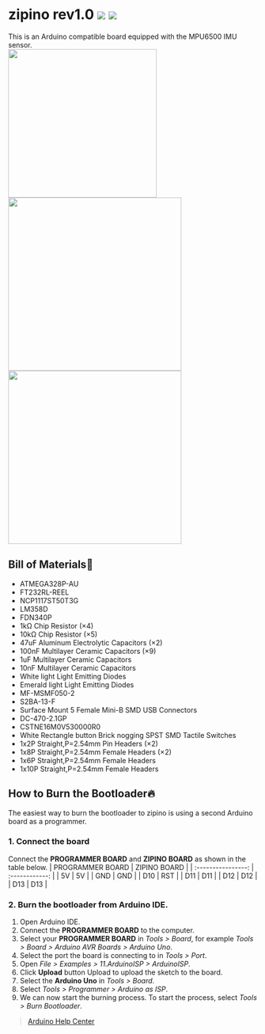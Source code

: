 # zipino rev1.0 [![](https://img.shields.io/badge/Arduino%20Uno-Compatible-blue?style=flat-square&logo=arduino)](https://github.com/Alpaca-zip/zipino-project/tree/rev1.0) [![](https://img.shields.io/badge/Project%20Status-Prototyping-yellow?style=flat-square)](https://github.com/Alpaca-zip/zipino-project/tree/rev1.0)  
This is an Arduino compatible board equipped with the MPU6500 IMU sensor.  
<img src="https://user-images.githubusercontent.com/84959376/199881757-9fbf39ff-2fc9-45b7-8c8e-52a2243728f0.png" width="300px">  
<img src="https://user-images.githubusercontent.com/84959376/199881782-a1c94b36-6804-4d61-93e2-f85f01182fea.png" width="350px"> <img src="https://user-images.githubusercontent.com/84959376/199881785-2000825d-71e7-4e32-a0d7-3fb3a456c521.png" width="350px">

## Bill of Materials:wrench:
- ATMEGA328P-AU
- FT232RL-REEL
- NCP1117ST50T3G
- LM358D
- FDN340P
- 1kΩ Chip Resistor (×4)
- 10kΩ Chip Resistor (×5)
- 47uF Aluminum Electrolytic Capacitors (×2)
- 100nF Multilayer Ceramic Capacitors (×9)
- 1uF Multilayer Ceramic Capacitors
- 10nF Multilayer Ceramic Capacitors
- White light Light Emitting Diodes
- Emerald light Light Emitting Diodes
- MF-MSMF050-2
- S2BA-13-F
- Surface Mount 5 Female Mini-B SMD USB Connectors
- DC-470-2.1GP
- CSTNE16M0V530000R0
- White Rectangle button Brick nogging SPST SMD Tactile Switches
- 1x2P Straight,P=2.54mm Pin Headers (×2)
- 1x8P Straight,P=2.54mm Female Headers (×2)
- 1x6P Straight,P=2.54mm Female Headers
- 1x10P Straight,P=2.54mm Female Headers
## How to Burn the Bootloader:fire:
The easiest way to burn the bootloader to zipino is using a second Arduino board as a programmer.
### 1. Connect the board
Connect the **PROGRAMMER BOARD** and **ZIPINO BOARD** as shown in the table below.
|  PROGRAMMER BOARD  |  ZIPINO BOARD  |
| :----------------: | :------------: |
| 5V | 5V |
| GND | GND |
| D10 | RST |
| D11 | D11 |
| D12 | D12 |
| D13 | D13 |
### 2. Burn the bootloader from Arduino IDE.
  1. Open Arduino IDE.
  2. Connect the **PROGRAMMER BOARD** to the computer.
  3. Select your **PROGRAMMER BOARD** in *Tools > Board*, for example *Tools > Board > Arduino AVR Boards > Arduino Uno*.
  4. Select the port the board is connecting to in *Tools > Port*.
  5. Open *File > Examples > 11.ArduinoISP > ArduinoISP*.
  6. Click **Upload** button Upload to upload the sketch to the board.
  7. Select the **Arduino Uno** in *Tools > Board*.
  8. Select *Tools > Programmer > Arduino as ISP*.
  9. We can now start the burning process. To start the process, select *Tools > Burn Bootloader*.
  > [Arduino Help Center](https://support.arduino.cc/hc/en-us/articles/4841602539164-Burn-the-bootloader-on-UNO-Mega-and-classic-Nano-using-another-Arduino)
